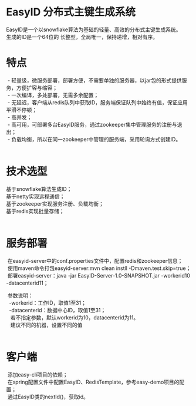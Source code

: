 # EasyID 分布式主键生成系统

EasyID是一个以snowflake算法为基础的轻量、高效的分布式主键生成系统。<br/>
生成的ID是一个64位的 长整型，全局唯一，保持递增，相对有序。<br/>


# 特点

  - 轻量级，微服务部署，部署方便，不需要单独的服务器，以jar包的形式提供服务，方便扩容与缩容；<br/>
  - 一次编译，多处部署，无需多余配置；<br/>
  - 无延迟，客户端从redis队列中获取ID，服务端保证队列中始终有值，保证应用平滑不停顿；<br/>
  - 高并发；<br/>
  - 高可用，可部署多台EasyID服务，通过zookeeper集中管理服务的注册与退出；<br/>
  - 负载均衡，所以在同一zookeeper中管理的服务端，采用轮询方式创建ID。<br/>
  
  
# 技术选型

  基于snowflake算法生成ID；<br/>
  基于netty实现远程通信；<br/>
  基于zookeeper实现服务注册、负载均衡；<br/>
  基于redis实现批量存储；<br/>
  
  
# 服务部署

  在easyid-server中的conf.properties文件中，配置redis和zookeeper信息；<br/>
  使用maven命令打包easyid-server:mvn clean instll -Dmaven.test.skip=true；<br/>
  部署easyid-server：java -jar EasyID-Server-1.0-SNAPSHOT.jar -workerid10 -datacenterid11；<br/>
  
  参数说明：<br/>
    -workerid：工作ID，取值1至31；<br/>
    -datacenterid：数据中心ID，取值1至31；<br/>
    若不指定参数，默认workerid为10，datacenterid为11。<br/>
    建议不同的机器，设置不同的值<br/>
  

# 客户端

  添加easy-cli项目的依赖；<br/>
  在spring配置文件中配置EasyID、RedisTemplate，参考easy-demo项目的配置；<br/>
  通过EasyID类的nextId()，获取id。<br/>
  



